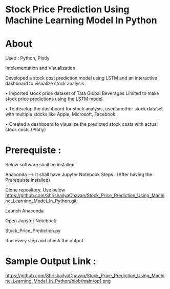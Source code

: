 # Stock Price Prediction Using Machine Learning Model In Python

# About 

Used : Python, Plotly

Implementation and Visualization

Developed a stock cost prediction model using LSTM and an interactive dashboard to visualize stock analysis

• Imported stock price dataset of Tata Global Beverages Limited to make stock price predictions using the LSTM model.

• To develop the dashboard for stock analysis, used another stock dataset with multiple stocks like Apple, Microsoft, Facebook.

• Created a dashboard to visualize the predicted stock costs with actual stock costs.(Plotly)


# Prerequiste :

Below software shall be installed

Anaconda --> It shall have Jupyter Notebook
Steps : (After having the Prerequiste installed)

Clone repository. Use below https://github.com/ShrishailyaChavan/Stock_Price_Prediction_Using_Machine_Learning_Model_In_Python.git

Launch Anaconda

Open Jupyter Notebook

Stock_Price_Prediction.py

Run every step and check the output

# Sample Output Link : 

https://github.com/ShrishailyaChavan/Stock_Price_Prediction_Using_Machine_Learning_Model_In_Python/blob/main/op1.png
